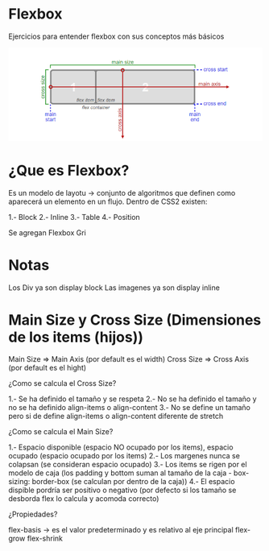 # Flexbox

Ejercicios para entender flexbox con sus conceptos más básicos


![Screenshot](basico.png)


# ¿Que es Flexbox?

Es un modelo de layotu -> conjunto de algoritmos que definen como aparecerá un elemento en un flujo.
Dentro de CSS2 existen:

1.-  Block
2.- Inline
3.- Table
4.- Position

Se agregan 
Flexbox
Gri

# Notas

Los Div ya son display block
Las imagenes ya son display inline

# Main Size y Cross Size (Dimensiones de los items (hijos))

Main Size => Main Axis (por default es el width) 
Cross Size => Cross Axis (por default es el hight) 

¿Como se calcula el Cross Size?

1.- Se ha definido el tamaño y se respeta
2.- No se ha definido el tamaño y no se ha definido align-items o align-content
3.- No se define un tamaño pero si de define align-items o align-content diferente de stretch

¿Como se calcula el Main Size?

1.- Espacio disponible (espacio NO ocupado por los items), espacio ocupado (espacio ocupado por los items)
2.- Los margenes nunca se colapsan (se consideran espacio ocupado)
3.- Los items se rigen por el modelo de caja (los padding y bottom suman al tamaño de la caja - box-sizing: border-box (se calculan por dentro de la caja))
4.- El espacio dispible pordría ser positivo o negativo (por defecto si los tamaño se desborda flex lo calcula y acomoda correcto)

¿Propiedades?

flex-basis -> es el valor predeterminado y es relativo al eje principal
flex-grow
flex-shrink
 






